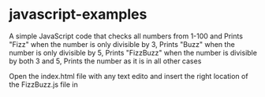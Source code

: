 # javascript-examples
A simple JavaScript code that checks all numbers from 1-100 and
Prints "Fizz" when the number is only divisible by 3, 
Prints "Buzz" when the number is only divisible by 5, 
Prints "FizzBuzz" when the number is divisible by both 3 and 5, 
Prints the number as it is in all other cases

Open the index.html file with any text edito and insert the right location of the FizzBuzz.js file in <script src=" ">.
After that open the index.html file with any browser and press the F12 key (in most browsers) to view the output in the Console.
